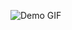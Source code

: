 ![Demo GIF](https://media1.giphy.com/media/v1.Y2lkPTc5MGI3NjExaG80bzk0OWloM2Z0OGUzN3RsOHRoa21seDYybXRlbHA1NWYybHc0byZlcD12MV9pbnRlcm5hbF9naWZfYnlfaWQmY3Q9Zw/d314tXXrfzPGqZlnMu/giphy.gif)
